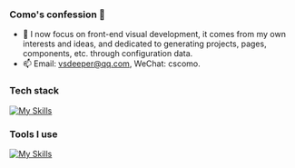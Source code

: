 ### Como's confession 👋

<!--
**vsdeeper/vsdeeper** is a ✨ _special_ ✨ repository because its `README.md` (this file) appears on your GitHub profile.

Here are some ideas to get you started:

- 🔭 I’m currently working on ...
- 🌱 I’m currently learning ...
- 👯 I’m looking to collaborate on ...
- 🤔 I’m looking for help with ...
- 💬 Ask me about ...
- 📫 How to reach me: ...
- 😄 Pronouns: ...
- ⚡ Fun fact: ...
-->

- 🌱 I now focus on front-end visual development, it comes from my own interests and ideas, and dedicated to generating projects, pages, components, etc. through configuration data.
- 📫 Email: vsdeeper@qq.com, WeChat: cscomo.

### Tech stack

[![My Skills](https://skillicons.dev/icons?i=js,scss,vue,react,angular,nodejs,nestjs,mysql)](https://skillicons.dev)

### Tools I use

[![My Skills](https://skillicons.dev/icons?i=vscode,vite,webpack,gulp,git,github)](https://skillicons.dev)
